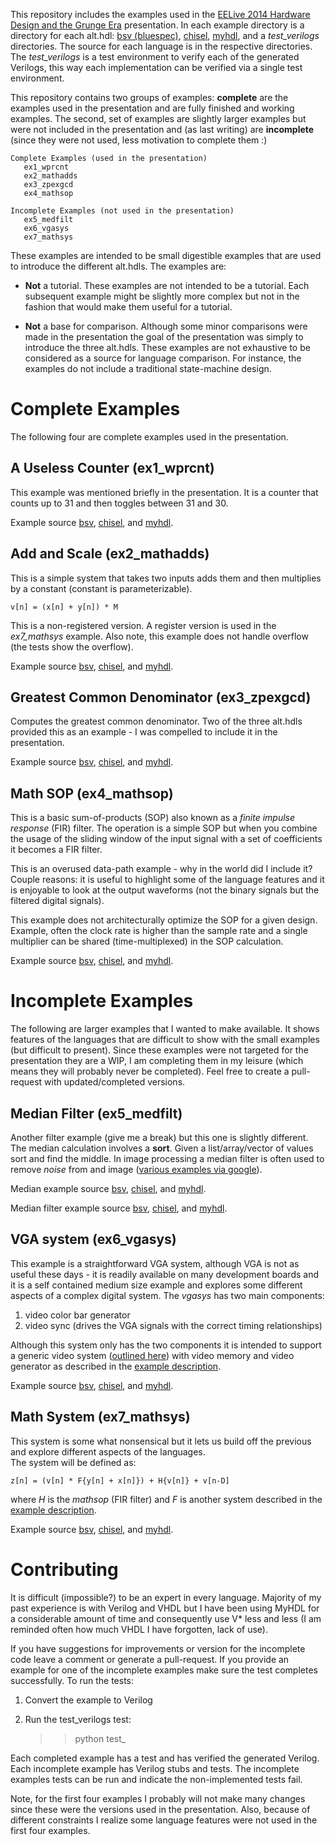 This repository includes the examples used in the
[EELive 2014 Hardware Design and the Grunge Era](http://www.eeliveshow.com/sanjose/schedule-builder/session-id/827205) 
presentation.  In each example directory is a directory for 
each alt.hdl: 
[bsv (bluespec)](http://www.bluespec.com/high-level-synthesis-tools.html), 
[chisel](https://chisel.eecs.berkeley.edu/), 
[myhdl](http://www.myhdl.org), 
and a *test_verilogs* directories.  The source for 
each language is in the respective directories.  The *test_verilogs* 
is a test environment to verify each of the generated Verilogs, 
this way each implementation can be verified via a single 
test environment.  

This repository contains two groups of examples: 
**complete** are the examples used in the presentation and are
fully finished and working examples.  The second, set of 
examples are slightly larger examples but were not included
in the presentation and (as last writing) are **incomplete**
(since they were not used, less motivation to complete them :)

    Complete Examples (used in the presentation)
       ex1_wprcnt
       ex2_mathadds
       ex3_zpexgcd
       ex4_mathsop
       
    Incomplete Examples (not used in the presentation)
       ex5_medfilt
       ex6_vgasys	    
       ex7_mathsys

These examples are intended to be small digestible examples
that are used to introduce the different alt.hdls.  The 
examples are:

*  **Not** a tutorial.  These examples are not intended to 
   be a tutorial.  Each subsequent example might be slightly 
   more complex but not in the fashion that would make them
   useful for a tutorial.

*  **Not** a base for comparison.  Although some minor 
   comparisons were made in the presentation the goal of
   the presentation was simply to introduce the three 
   alt.hdls.  These examples are not exhaustive
   to be considered as a source for language comparison.  For 
   instance, the examples do not include a traditional 
   state-machine design.

  
Complete Examples 
===================
The following four are complete examples used in the 
presentation. 

A Useless Counter (ex1\_wprcnt)
-------------------------------
This example was mentioned briefly in the presentation.  It
is a counter that counts up to 31 and then toggles between
31 and 30.

Example source [bsv](https://github.com/cfelton/alt.hdl/blob/master/examples/ex1_wprcnt/bsv/useless_counter.bsv), 
[chisel](https://github.com/cfelton/alt.hdl/blob/master/examples/ex1_wprcnt/chisel/useless_counter.scala), 
and [myhdl](https://github.com/cfelton/alt.hdl/blob/master/examples/ex1_wprcnt/myhdl/useless_counter.py).


Add and Scale (ex2\_mathadds)
-----------------------------
This is a simple system that takes two inputs adds them
and then multiplies by a constant (constant is parameterizable).

    v[n] = (x[n] + y[n]) * M

This is a non-registered version.  A register version 
is used in the *ex7\_mathsys* example.  Also note, this example
does not handle overflow (the tests show the overflow).

Example source [bsv](https://github.com/cfelton/alt.hdl/blob/master/examples/ex2_mathadds/bsv/maths1.bsv), 
[chisel](https://github.com/cfelton/alt.hdl/blob/master/examples/ex2_mathadds/chisel/maths1.scala), 
and [myhdl](https://github.com/cfelton/alt.hdl/blob/master/examples/ex2_mathadds/myhdl/maths1.py).


Greatest Common Denominator (ex3\_zpexgcd)
------------------------------------------
Computes the greatest common denominator.  Two of the three
alt.hdls provided this as an example - I was compelled to 
include it in the presentation.

Example source [bsv](https://github.com/cfelton/alt.hdl/blob/master/examples/ex3_zpexgcd/bsv/gcd.bsv), 
[chisel](https://github.com/cfelton/alt.hdl/blob/master/examples/ex3_zpexgcd/chisel/gcd.scala), 
and [myhdl](https://github.com/cfelton/alt.hdl/blob/master/examples/ex3_zpexgcd/myhdl/gcd.py).


Math SOP (ex4\_mathsop)
-----------------------
This is a basic sum-of-products (SOP) also known as a *finite impulse
response* (FIR) filter.  The operation is a simple SOP but when you
combine the usage of the sliding window of the input signal with
a set of coefficients it becomes a FIR filter.

This is an overused data-path example - why in the world did
I include it?  Couple reasons: it is useful to highlight
some of the language features and it is enjoyable to look at the
output waveforms (not the binary signals but the filtered
digital signals).

This example does not architecturally optimize the SOP for
a given design.  Example, often the clock rate is higher than
the sample rate and a single multiplier can be shared 
(time-multiplexed) in the SOP calculation.

Example source 
[bsv](https://github.com/cfelton/alt.hdl/blob/master/examples/ex4_mathsop/bsv/sop1.bsv), 
[chisel](https://github.com/cfelton/alt.hdl/blob/master/examples/ex4_mathsop/chisel/sop1.scala), 
and [myhdl](https://github.com/cfelton/alt.hdl/blob/master/examples/ex4_mathsop/myhdl/sop1.py).


Incomplete Examples
===================
The following are larger examples that I wanted to make 
available.  It shows features of the languages that are 
difficult to show with the small examples (but difficult
to present).  Since these examples were not targeted 
for the presentation they are a WIP, I am completing them
in my leisure (which means they will probably never be 
completed).  Feel free to create a pull-request with 
updated/completed versions.  


Median Filter (ex5\_medfilt)
----------------------------
Another filter example (give me a break) but this one is 
slightly different.  The median calculation involves a **sort**.
Given a list/array/vector of values sort and find the middle.
In image processing a median filter is often used to remove *noise*
from and image ([various examples via google](https://www.google.com/search?espv=210&es_sm=122&tbm=isch&q=image+processing+median+filter&oq=image+processing+median+filter&gs_l=img.3..0i24.6606.8763.0.8954.17.16.0.0.0.2.141.1083.12j4.16.0....0...1c.1.38.img..15.2.228.0fybRBHYu2k&bav=on.2,or.r_cp.r_qf.&bvm=bv.63808443,d.aWc,pv.xjs.s.en_US.9CjFb4DKbRI.O&biw=1217&bih=1434&dpr=1#pws=0&q=image+processing+median+filter&tbm=isch)).

Median example source [bsv](), [chisel](), and [myhdl]().

Median filter example source [bsv](), [chisel](), and [myhdl]().


VGA system (ex6\_vgasys)
------------------------
This example is a straightforward VGA system, although VGA is
not as useful these days - it is readily available on many 
development boards and it is a self contained medium size 
example and explores some different aspects of a complex 
digital system.  The *vgasys* has two main components:

 1. video color bar generator
 2. video sync (drives the VGA signals with the 
    correct timing relationships)

Although this system only has the two components it is intended 
to support a generic video system ([outlined here]()) with video
memory and video generator as described in the 
[example description]().

Example source [bsv](), [chisel](), and [myhdl]().

Math System (ex7\_mathsys)
---------------------------
This system is some what nonsensical but it lets us build off
the previous and explore different aspects of the languages.  
The system will be defined as:

    z[n] = (v[n] * F{y[n] + x[n]}) + H{v[n]} + v[n-D]

where *H* is the *mathsop* (FIR filter) and *F* is
another system described in the [example description]().

Example source [bsv](), [chisel](), and [myhdl]().


Contributing
=============
It is difficult (impossible?) to be an expert in every language.
Majority of my past experience is with Verilog and VHDL but I have been
using MyHDL for a considerable amount of time and consequently use V\* 
less and less (I am reminded often how much VHDL I have forgotten, 
lack of use).  

If you have suggestions for improvements or version for the incomplete
code leave a comment or generate a pull-request.  If you provide an
example for one of the incomplete examples make sure the test completes
successfully.  To run the tests:

1.  Convert the example to Verilog
2.  Run the test\_verilogs test:

    >> python test\_<example>

Each completed example has a test and has verified the 
generated Verilog.  Each incomplete example has Verilog stubs and 
tests.  The incomplete examples tests can be run and indicate the
non-implemented tests fail.

Note, for the first four examples I probably will not make many
changes since these were the versions used in the presentation.
Also, because of different constraints I realize some language 
features were not used in the first four examples.

